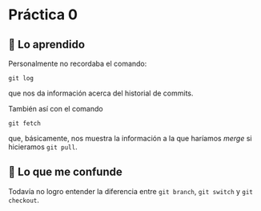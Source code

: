 # Práctica 0
## :tophat: Lo aprendido
Personalmente no recordaba el comando:
```
git log
```
que nos da información acerca del historial de commits.

También así con el comando 
```
git fetch
```
que, básicamente, nos muestra la información a la que haríamos *merge* si hicieramos `git pull`.


## :memo: Lo que me confunde
Todavía no logro entender la diferencia entre `git branch`, `git switch` y `git checkout`.

